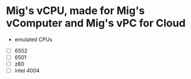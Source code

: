 # Mig's vCPU, made for Mig's vComputer and Mig's vPC for Cloud
- emulated CPUs
- [ ] 6502
- [ ] 6501
- [ ] z80
- [ ] intel 4004
